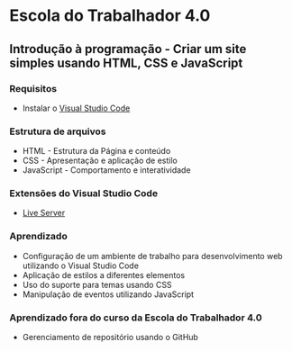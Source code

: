 # Escola do Trabalhador 4.0
## Introdução à programação - Criar um site simples usando HTML, CSS e JavaScript
### Requisitos
- Instalar o [Visual Studio Code](https://code.visualstudio.com/)

### Estrutura de arquivos
- HTML - Estrutura da Página e conteúdo
- CSS - Apresentação e aplicação de estilo
- JavaScript - Comportamento e interatividade

### Extensões do Visual Studio Code 
- [Live Server](https://marketplace.visualstudio.com/items?itemName=ritwickdey.LiveServer)

### Aprendizado
- Configuração de um ambiente de trabalho para desenvolvimento web utilizando o Visual Studio Code
- Aplicação de estilos a diferentes elementos 
- Uso do suporte para temas usando CSS
- Manipulação de eventos utilizando JavaScript

### Aprendizado fora do curso da Escola do Trabalhador 4.0
- Gerenciamento de repositório usando o GitHub